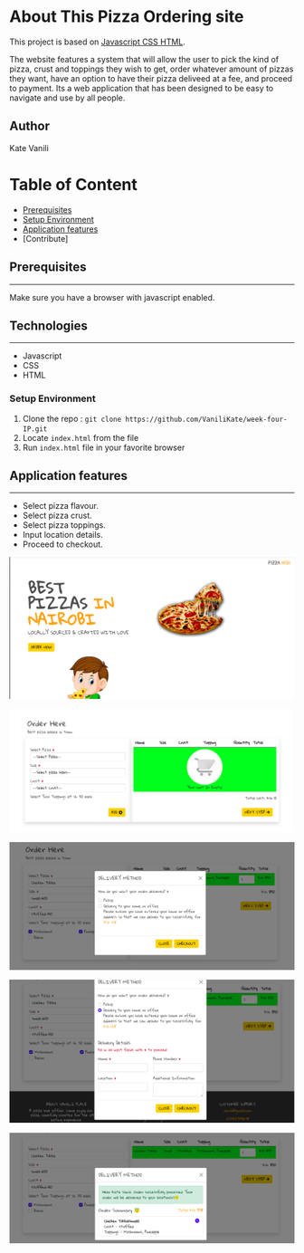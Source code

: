 # About This Pizza Ordering site

This project is based on [Javascript CSS HTML](#TechStack).

The website features a system that will allow the user to pick the kind of pizza, crust and toppings they wish to get, order whatever amount of pizzas they want, have an option to have their pizza deliveed at a fee, and proceed to payment. Its a web application that has been designed to be easy to navigate and use by all people.

## Author
Kate Vanili

# Table of Content

-   [Prerequisites](#Prerequisites)
-   [Setup Environment](#Technologies)
-   [Application features](#features)
-   [Contribute]

## Prerequisites

---

Make sure you have a browser with javascript enabled.


## Technologies

---
-   Javascript
-   CSS
-   HTML

### Setup Environment

1. Clone the repo : `git clone https://github.com/VaniliKate/week-four-IP.git`
2. Locate `index.html` from the file
3. Run `index.html` file in your favorite browser

## Application features

---
-   Select pizza flavour.
-   Select pizza crust.
-   Select pizza toppings.
-   Input location details.
-   Proceed to checkout.

![alt text](assets/home.png)

![alt text](assets/order.png)

![alt text](assets/delivery.png)

![alt text](assets/delivery1.png)

![alt text](assets/output.png)
